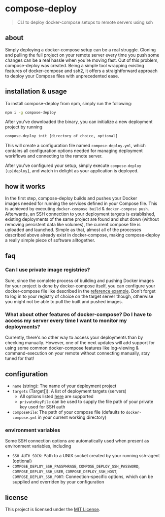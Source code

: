 # compose-deploy

> CLI to deploy docker-compose setups to remote servers using ssh

## about

Simply deploying a docker-compose setup can be a real struggle. Cloning and pulling the full project on your remote server every time you push some changes can be a real hassle when you're moving fast. Out of this problem, compose-deploy was created. Being a simple tool wrapping existing features of docker-compose and ssh2, it offers a straightforward approach to deploy your Compose files with unprecedented ease.

## installation & usage

To install compose-deploy from npm, simply run the following:

```bash
npm i -g compose-deploy
```

After you've downloaded the binary, you can initialize a new deployment project by running

```bash
compose-deploy init [directory of choice, optional]
```

This will create a configuration file named `compose-deploy.yml`, which contains all configuration options needed for managing deployment workflows and connecting to the remote server.

After you've configured your setup, simply execute `compose-deploy [up|deploy]`, and watch in delight as your application is deployed.

## how it works

In the first step, compose-deploy builds and pushes your Docker images needed for running the services defined in your Compose file. This is achieved by executing `docker-compose build` & `docker-compose push`. Afterwards, an SSH connection to your deployment targets is established, existing deployments of the same project are found and shut down (without removing persistent data like volumes), the current compose file is uploaded and launched. Simple as that, almost all of the processes described above already exist in docker-compose, making compose-deploy a really simple piece of software alltogether.

## faq

### Can I use private image registries?

Sure, since the complete process of building and pushing Docker images for your project is done by docker-compose itself, you can configure your docker-compose file like described in the [reference example](https://docs.docker.com/compose/reference/push/). Don't forget to log in to your registry of choice on the target server though, otherwise you might not be able to pull the built and pushed images.

### What about other features of docker-compose? Do I have to access my server every time I want to monitor my deployments?

Currently, there's no other way to access your deployments than by checking manually. However, one of the next updates will add support for using some common docker-compose features like log-viewing & command-execution on your remote without connecting manually, stay tuned for that!

## configuration

- `name` (string): The name of your deployment project
- `targets` (Target[]): A list of deployment targets (servers)
  - All options listed [here](https://github.com/mscdex/ssh2#client-methods) are supported
  - `privateKeyFile` can be used to supply the file path of your private key used for SSH auth
- `composeFile`: The path of your compose file (defaults to `docker-compose.yml` in your current working directory)

### environment variables

Some SSH connection options are automatically used when present as environment variables, including

- `SSH_AUTH_SOCK`: Path to a UNIX socket created by your running ssh-agent (optional)
- `COMPOSE_DEPLOY_SSH_PASSPHRASE`, `COMPOSE_DEPLOY_SSH_PASSWORD`, `COMPOSE_DEPLOY_SSH_USER`, `COMPOSE_DEPLOY_SSH_HOST`, `COMPOSE_DEPLOY_SSH_PORT`: Connection-specific options, which can be supplied and overriden by your configuration

## license

This project is licensed under the [MIT License](LICENSE).
